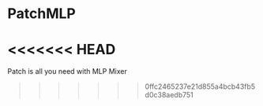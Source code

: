 # PatchMLP
<<<<<<< HEAD
=======
Patch is all you need with MLP Mixer
>>>>>>> 0ffc2465237e21d855a4bcb43fb5d0c38aedb751
